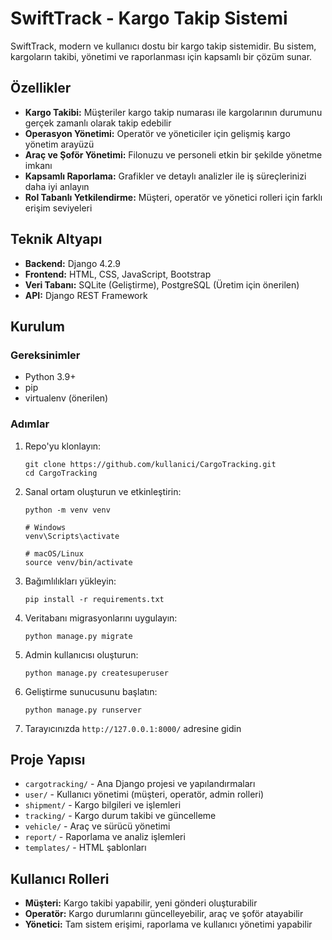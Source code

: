 # SwiftTrack - Kargo Takip Sistemi

SwiftTrack, modern ve kullanıcı dostu bir kargo takip sistemidir. Bu sistem, kargoların takibi, yönetimi ve raporlanması için kapsamlı bir çözüm sunar.

## Özellikler

- **Kargo Takibi:** Müşteriler kargo takip numarası ile kargolarının durumunu gerçek zamanlı olarak takip edebilir
- **Operasyon Yönetimi:** Operatör ve yöneticiler için gelişmiş kargo yönetim arayüzü
- **Araç ve Şoför Yönetimi:** Filonuzu ve personeli etkin bir şekilde yönetme imkanı
- **Kapsamlı Raporlama:** Grafikler ve detaylı analizler ile iş süreçlerinizi daha iyi anlayın
- **Rol Tabanlı Yetkilendirme:** Müşteri, operatör ve yönetici rolleri için farklı erişim seviyeleri

## Teknik Altyapı

- **Backend:** Django 4.2.9
- **Frontend:** HTML, CSS, JavaScript, Bootstrap
- **Veri Tabanı:** SQLite (Geliştirme), PostgreSQL (Üretim için önerilen)
- **API:** Django REST Framework

## Kurulum

### Gereksinimler

- Python 3.9+
- pip
- virtualenv (önerilen)

### Adımlar

1. Repo'yu klonlayın:
   ```
   git clone https://github.com/kullanici/CargoTracking.git
   cd CargoTracking
   ```

2. Sanal ortam oluşturun ve etkinleştirin:
   ```
   python -m venv venv
   
   # Windows
   venv\Scripts\activate
   
   # macOS/Linux
   source venv/bin/activate
   ```

3. Bağımlılıkları yükleyin:
   ```
   pip install -r requirements.txt
   ```

4. Veritabanı migrasyonlarını uygulayın:
   ```
   python manage.py migrate
   ```

5. Admin kullanıcısı oluşturun:
   ```
   python manage.py createsuperuser
   ```

6. Geliştirme sunucusunu başlatın:
   ```
   python manage.py runserver
   ```

7. Tarayıcınızda `http://127.0.0.1:8000/` adresine gidin

## Proje Yapısı

- `cargotracking/` - Ana Django projesi ve yapılandırmaları
- `user/` - Kullanıcı yönetimi (müşteri, operatör, admin rolleri)
- `shipment/` - Kargo bilgileri ve işlemleri
- `tracking/` - Kargo durum takibi ve güncelleme
- `vehicle/` - Araç ve sürücü yönetimi
- `report/` - Raporlama ve analiz işlemleri
- `templates/` - HTML şablonları

## Kullanıcı Rolleri

- **Müşteri:** Kargo takibi yapabilir, yeni gönderi oluşturabilir
- **Operatör:** Kargo durumlarını güncelleyebilir, araç ve şoför atayabilir
- **Yönetici:** Tam sistem erişimi, raporlama ve kullanıcı yönetimi yapabilir
